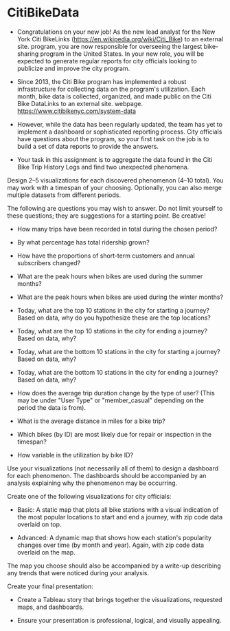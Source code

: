 # CitiBikeData

- Congratulations on your new job! As the new lead analyst for the New York Citi BikeLinks (https://en.wikipedia.org/wiki/Citi_Bike) to an external site. program, you are now responsible for overseeing the largest bike-sharing program in the United States. In your new role, you will be expected to generate regular reports for city officials looking to publicize and improve the city program.

- Since 2013, the Citi Bike program has implemented a robust infrastructure for collecting data on the program's utilization. Each month, bike data is collected, organized, and made public on the Citi Bike DataLinks to an external site. webpage. https://www.citibikenyc.com/system-data

- However, while the data has been regularly updated, the team has yet to implement a dashboard or sophisticated reporting process. City officials have questions about the program, so your first task on the job is to build a set of data reports to provide the answers.

- Your task in this assignment is to aggregate the data found in the Citi Bike Trip History Logs and find two unexpected phenomena.

Design 2–5 visualizations for each discovered phenomenon (4–10 total). You may work with a timespan of your choosing. Optionally, you can also merge multiple datasets from different periods.

The following are questions you may wish to answer. Do not limit yourself to these questions; they are suggestions for a starting point. Be creative!

- How many trips have been recorded in total during the chosen period?

- By what percentage has total ridership grown?

- How have the proportions of short-term customers and annual subscribers changed?

- What are the peak hours when bikes are used during the summer months?

- What are the peak hours when bikes are used during the winter months?

- Today, what are the top 10 stations in the city for starting a journey? Based on data, why do you hypothesize these are the top locations?

- Today, what are the top 10 stations in the city for ending a journey? Based on data, why?

- Today, what are the bottom 10 stations in the city for starting a journey? Based on data, why?

- Today, what are the bottom 10 stations in the city for ending a journey? Based on data, why?

- How does the average trip duration change by the type of user? (This may be under "User Type" or "member_casual" depending on the period the data is from).

- What is the average distance in miles for a bike trip?

- Which bikes (by ID) are most likely due for repair or inspection in the timespan?

- How variable is the utilization by bike ID?

Use your visualizations (not necessarily all of them) to design a dashboard for each phenomenon. The dashboards should be accompanied by an analysis explaining why the phenomenon may be occurring.

Create one of the following visualizations for city officials:

- Basic: A static map that plots all bike stations with a visual indication of the most popular locations to start and end a journey, with zip code data overlaid on top.

- Advanced: A dynamic map that shows how each station's popularity changes over time (by month and year). Again, with zip code data overlaid on the map.

The map you choose should also be accompanied by a write-up describing any trends that were noticed during your analysis.

Create your final presentation:

- Create a Tableau story that brings together the visualizations, requested maps, and dashboards.

- Ensure your presentation is professional, logical, and visually appealing.
